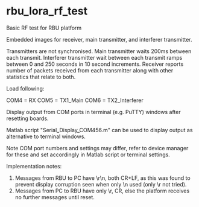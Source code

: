 # rbu_lora_rf_test
Basic RF test for RBU platform

Embedded images for receiver, main transmitter, and interferer transmitter.

Transmitters are not synchronised.
Main transmitter waits 200ms between each transmit.
Interferer transmitter wait between each transmit ramps between 0 and 250 seconds in 10 second increments.
Receiver reports number of packets received from each transmitter along with other statistics that relate to both.

Load following:

COM4 = RX
COM5 = TX1_Main
COM6 = TX2_Interferer

Display output from COM ports in terminal (e.g. PuTTY) windows after resetting boards.

Matlab script "Serial_Display_COM456.m" can be used to display output as alternative to terminal windows.

Note COM port numbers and settings may differ, refer to device manager for these and set accordingly in Matlab script or terminal settings.

Implementation notes:
1. Messages from RBU to PC have \r\n, both CR+LF, as this was found to prevent display corruption seen when only \n used (only \r not tried).
2. Messages from PC to RBU have only \r, CR, else the platform receives no further messages until reset.
